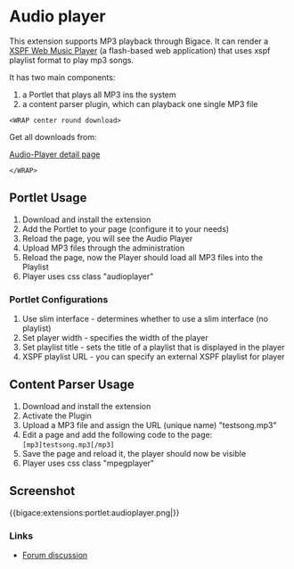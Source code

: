 # Audio player

This extension supports MP3 playback through Bigace. It can render a [XSPF Web Music Player](http://musicplayer.sourceforge.net)  (a flash-based web application) that uses xspf playlist format to play mp3 songs.

It has two main components:

 1.  a Portlet that plays all MP3 ins the system
 2.  a content parser plugin, which can playback one single MP3 file

`<WRAP center round download>`

Get all downloads from:

[Audio-Player detail page](http://www.bigace.de/plugins/detail/56-Audio+Player)

`</WRAP>`

## Portlet Usage

 1.  Download and install the extension
 2.  Add the Portlet to your page (configure it to your needs)
 3.  Reload the page, you will see the Audio Player
 4.  Upload MP3 files through the administration
 5.  Reload the page, now the Player should load all MP3 files into the Playlist
 6.  Player uses css class "audioplayer"

### Portlet Configurations

 1.  Use slim interface - determines whether to use a slim interface (no playlist)
 2.  Set player width - specifies the width of the player
 3.  Set playlist title - sets the title of a playlist that is displayed in the player
 4.  XSPF playlist URL - you can specify an external XSPF playlist for player

## Content Parser Usage

 1.  Download and install the extension
 2.  Activate the Plugin
 3.  Upload a MP3 file and assign the URL (unique name) "testsong.mp3"
 4.  Edit a page and add the following code to the page: `[mp3]testsong.mp3[/mp3]`
 5.  Save the page and reload it, the player should now be visible
 6.  Player uses css class "mpegplayer"


## Screenshot

{{bigace:extensions:portlet:audioplayer.png|}}

### Links


*  [Forum discussion](http://forum.bigace.de/downloads/audio-player-portlet/)


